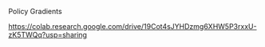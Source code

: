 Policy Gradients

https://colab.research.google.com/drive/19Cot4sJYHDzmg6XHW5P3rxxU-zK5TWQq?usp=sharing
